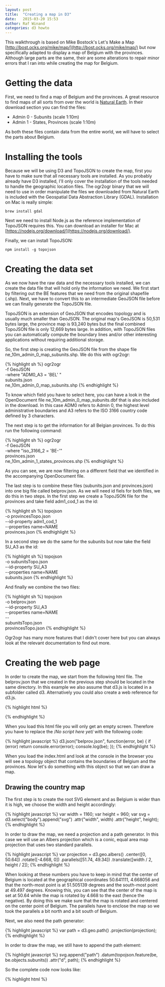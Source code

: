 ```yaml
---
layout: post
title:  "Creating a map in D3"
date:   2015-03-20 15:53
author: Raf Winand
categories: d3 howto
---
```

This walkthrough is based on Mike Bostock's Let's Make a Map [http://bost.ocks.org/mike/map/](http://bost.ocks.org/mike/map/) but now specifically adapted to display a map of Belgium with the provinces. Although large parts are the same, their are some alterations to repair minor errors that I ran into while creating the map for Belgium.

# Getting the data

First, we need to find a map of Belgium and the provinces. A great resource to find maps of all sorts from over the world is [Natural Earth](http://www.naturalearthdata.com/). In their download section you can find the files:

* Admin 0 - Subunits (scale 1:10m)
* Admin 1 - States, Provinces (scale 1:10m)

As both these files contain data from the entire world, we will have to select the parts about Belgium.

# Installing the tools

Because we will be using D3 and TopoJSON to create the map, first you have to make sure that all necessary tools are installed. As you probably already have D3 installed, I'll only cover the installation of the tools needed to handle the geographic location files. The ogr2ogr binary that we will need to use in order manipulate the files we downloaded from Natural Earth is included with the Geospatial Data Abstraction Library (GDAL). Installation on Mac is really simple:

```
brew install gdal
```

Next we need to install Node.js as the reference implementation of TopoJSON requires this. You can download an installer for Mac at [https://nodejs.org/download/](https://nodejs.org/download/).

Finally, we can install TopoJSON:

```
npm install -g topojson
```

# Creating the data set

As we now have the raw data and the necessary tools installed, we can create the data file that will hold only the information we need. We first start by filtering out the BE features that we need from the original shapefile (.shp). Next, we have to convert this to an intermediate GeoJSON file before we can finally generate the TopoJSON file.

TopoJSON is an extension of GeoJSON that encodes topology and is usually much smaller than GeoJSON. The original map's GeoJSON is 50,531 bytes large, the province map is 93,240 bytes but the final combined TopoJSON file is only 12,669 bytes large. In addition, with TopoJSON files you can automatically compute the boundary lines and/or other interesting applications without requiring additional storage.

So, the first step is creating the GeoJSON file from the shape file ne_10m_admin_0_map_subunits.shp. We do this with ogr2ogr:

{% highlight sh %}
ogr2ogr \
  -f GeoJSON \
  -where "ADM0_A3 = 'BEL' " \
  subunits.json \
  ne_10m_admin_0_map_subunits.shp
{% endhighlight %}

To know which field you have to select here, you can have a look in the OpenDocument file ne_10m_admin_0_map_subunits.dbf that is also included in the download. In this case ADM0 refers to Admin 0, the highest level administrative boundaries and A3 refers to the ISO 3166 country code defined by 3 characters.

The next step is to get the information for all Belgian provinces. To do this run the following command:

{% highlight sh %}
ogr2ogr \
  -f GeoJSON \
  -where "iso_3166_2 = 'BE-'" \
  provinces.json \
  ne_10m_admin_1_states_provinces.shp
{% endhighlight %}

As you can see, we are now filtering on a different field that we identified in the accompanying OpenDocument file.

The last step is to combine these files (subunits.json and provinces.json) into one big file called belprov.json. As we will need id fiels for both files, we do this in two steps. In the first step we create a TopoJSON file for the provinces and take field adm1_cod_1 as the id:

{% highlight sh %}
topojson \
  -o provincesTopo.json \
  --id-property adm1_cod_1 \
  --properties name=NAME \
  provinces.json
{% endhighlight %}

In a second step we do the same for the subunits but now take the field SU_A3 as the id:

{% highlight sh %}
topojson \
  -o subunitsTopo.json \
  --id-property SU_A3 \
  --properties name=NAME \
  subunits.json
{% endhighlight %}

And finally we combine the two files:

{% highlight sh %}
topojson \
  -o belprov.json \
  --id-property SU_A3 \
  --properties name=NAME \
  -- \
  subunitsTopo.json \
  provincesTopo.json
{% endhighlight %}

Ogr2ogr has many more features that I didn't cover here but you can always look at the relevant documentation to find out more.

# Creating the web page

In order to create the map, we start from the following html file. The belprov.json that we created in the previous step should be located in the same directory. In this example we also assume that d3.js is located in a subfolder called d3. Alternatively you could also create a web reference for d3.js.

{% highlight html %}
<!DOCTYPE html>
<html lang="en">
    <head>
        <meta charset="utf-8">
        <title>Map building</title>
        <script type="text/javascript" src="d3/d3.js"></script>
        <script src="http://d3js.org/topojson.v1.min.js"></script>
        <style type="text/css">
                /*No style rules yet*/
        </style>
    </head>
    <body>
        <script type="text/javascript">
                /*No script here yet*/
        </script>
    </body>
</html>
{% endhighlight %}

When you load this html file you will only get an empty screen. Therefore you have to replace the /*No script here yet*/ with the following code:

{% highlight javascript %}
d3.json("belprov.json", function(error, be) {
  if (error) return console.error(error);
  console.log(be);
});
{% endhighlight %}

When you load the index.html and look at the console in the browser you will see a topology object that contains the boundaries of Belgium and the provinces. Now let's do something with this object so that we can draw a map.

## Drawing the country map

The first step is to create the root SVG element and as Belgium is wider than it is high, we choose the width and height accordingly:

{% highlight javascript %}
var width = 1160;
var height = 960;
var svg = d3.select("body").append("svg")
    .attr("width", width)
    .attr("height", height);
{% endhighlight %}

In order to draw the map, we need a projection and a path generator. In this case we will use an Albers projection which is a conic, equal area map projection that uses two standard parallels.

{% highlight javascript %}
var projection = d3.geo.albers()
    .center([0, 50.64])
    .rotate([-4.668, 0])
    .parallels([51.74, 49.34])
    .translate([width / 2, height / 2]);
{% endhighlight %}

When looking at these numbers you have to keep in mind that the center of Belgium is located at the geographical coordinates 50.641111, 4.668056 and that the north-most point is at 51.505139 degrees and the south-most point at 49.497 degrees. Knowing this, you can see that the center of the map is set at 50.64 while the map is rotated by 4.668 to the east (hence the negative). By doing this we make sure that the map is rotated and centered on the center point of Belgium. The parallels have to enclose the map so we took the parallels a bit north and a bit south of Belgium.

Next, we also need the path generator:

{% highlight javascript %}
var path = d3.geo.path()
    .projection(projection);
{% endhighlight %}

In order to draw the map, we still have to append the path element:

{% highlight javascript %}
svg.append("path")
    .datum(topojson.feature(be, be.objects.subunits))
    .attr("d", path);
{% endhighlight %}

So the complete code now looks like:

{% highlight html %}
<!DOCTYPE html>
<html lang="en">
    <head>
        <meta charset="utf-8">
        <title>Map building</title>
        <script type="text/javascript" src="d3/d3.js"></script>
        <script src="http://d3js.org/topojson.v1.min.js"></script>
        <style type="text/css">
                /*No style rules yet*/
        </style>
    </head>
    <body>
        <script type="text/javascript">
        var width = 1160;
        var height = 960;

        var projection = d3.geo.albers()
            .center(center)
            .rotate(rotate)
            .parallels(parallels)
            .translate(offset);

        var path = d3.geo.path()
            .projection(projection);

        var svg = d3.select("body").append("svg")
            .attr("width", width)
            .attr("height", height);

        d3.json("belprov.json", function(error, be) {
            if (error) return console.error(error);

            svg.append("path")
                .datum(topojson.feature(be, be.objects.subunits))
                .attr("d", path);
        });
        </script>
    </body>
</html>
{% endhighlight %}

Running this code will lead to the following map drawn in the browser:

[![Small Belgium]({{ site.baseurl }}/assets/belgium_small.png)]({{ site.baseurl }}/assets/belgium_small_large.png)

As you can see there is only a very small map of Belgium visible in the middle of the page. Of course this is not what we want. In order to make a bigger map, you can specify a scale when specifying the projection. However, doing this by hand means just going through a set of numbers by trial and error. Because we are using a TopoJSON object we can calculate the boundaries for the map and use those to recalculate the scale. Doing this will require some more code and we first start by moving the parameters for the projection into some variables:

{% highlight javascript %}
var scale = 25000;
var offset = [width / 2, height / 2];
var center = [0, 50.64];
var rotate = [-4.668, 0];
var parallels = [51.74, 49.34];
{% endhighlight %}

Next, we create the projection with these parameters and recalculate them based on the boundaries that can be calculated by path.bounds(). This calculation is done in:

{% highlight javascript %}
var bounds  = path.bounds(topojson.feature(be, be.objects.subunits));
var hscale  = scale*width  / (bounds[1][0] - bounds[0][0]);
var vscale  = scale*height / (bounds[1][1] - bounds[0][1]);
scale   = (hscale < vscale) ? hscale : vscale;
offset  = [width - (bounds[0][0] + bounds[1][0])/2,
        height - (bounds[0][1] + bounds[1][1])/2];
var centroid = d3.geo.centroid(topojson.feature(be, be.objects.subunits));
center = [0, centroid[1]];
rotate = [-centroid[0],0];
{% endhighlight %}

In this case, I already cheated a bit by defining a default scale of 25,000. When you take an initial value that is either too small or too big, clipping might occur near the edges due to some rounding errors. Outputting the recalculated scale after a random initial scale value (e.g. 150 which will lead to clipping) to the console will give you an idea on which number to use in a second run and avoid the clipping.

After you have calculated the new parameters you recreate the projection and draw the map again. The complete code is now:

{% highlight html %}
<!DOCTYPE html>
<html lang="en">
    <head>
        <meta charset="utf-8">
        <title>Map building</title>
        <script type="text/javascript" src="d3/d3.js"></script>
        <script src="http://d3js.org/topojson.v1.min.js"></script>
        <style type="text/css">
                /*No style rules yet*/
        </style>
    </head>
    <body>
        <script type="text/javascript">
        var width = 1160;
        var height = 960;
        var scale = 25000;
        var offset = [width / 2, height / 2];
        var center = [0, 50.64];
        var rotate = [-4.668, 0];
        var parallels = [51.74, 49.34];

        var projection = d3.geo.albers()
            .center(center)
            .rotate(rotate)
            .parallels(parallels)
            .scale(scale)
            .translate(offset);

        var path = d3.geo.path()
            .projection(projection);

        var svg = d3.select("body").append("svg")
            .attr("width", width)
            .attr("height", height);

        d3.json("belprov.json", function(error, be) {
            if (error) return console.error(error);

            var bounds  = path.bounds(topojson.feature(be, be.objects.subunits));
            var hscale  = scale*width  / (bounds[1][0] - bounds[0][0]);
            var vscale  = scale*height / (bounds[1][1] - bounds[0][1]);
            scale   = (hscale < vscale) ? hscale : vscale;
            offset  = [width - (bounds[0][0] + bounds[1][0])/2,
                                height - (bounds[0][1] + bounds[1][1])/2];
            var centroid = d3.geo.centroid(topojson.feature(be, be.objects.subunits));
            center = [0, centroid[1]];
            rotate = [-centroid[0],0];

            projection = d3.geo.albers()
                .center(center)
                .rotate(rotate)
                .parallels(parallels)
                .scale(scale)
                .translate(offset);

            path = path.projection(projection);

            svg.append("path")
                .datum(topojson.feature(be, be.objects.subunits))
                .attr("d", path);
        });
        </script>
    </body>
</html>
{% endhighlight %}

Running this code will give you:

[![Belgium 2]({{ site.baseurl }}/assets/belgium_2_small.png)]({{ site.baseurl }}/assets/belgium_2_large.png)

We now have a complete map of Belgium but this one is completely black and we would like to see the provinces.

## Adding the provinces

Because we also have to provinces in our TopoJSON file, we can pull out the features array and create a path element for each feature which will again give you the complete map but now with the provinces:

{% highlight javascript %}
svg.selectAll(".province")
    .data(topojson.feature(be, be.objects.provinces).features)
    .enter()
    .append("path")
    .attr("d", path);
{% endhighlight %}

Running this code will give you a map of Belgium again but now you can already see the provinces. As this map is completely black, we can also give each province a different color by defining a CSS style for each province and adding the attribute to the path. First we add the CSS style to the place where we had /*No style rules yet*/ in our html:

{% highlight css %}
.province.BEL-2 { fill: #ccebc5; }
.province.BEL-3 { fill: #bc80bd; }
.province.BEL-3474 { fill: #d9d9d9; }
.province.BEL-3475 { fill: #fccde5; }
.province.BEL-3476 { fill: #b3de69; }
.province.BEL-3477 { fill: #fdb462; }
.province.BEL-3478 { fill: #80b1d3; }
.province.BEL-3479 { fill: #fb8072; }
.province.BEL-3480 { fill: #bebada; }
.province.BEL-3481 { fill: #ffffb3; }
.province.BEL-3482 { fill: #8dd3c7; }
{% endhighlight %}

Next we alter the code for the path to:

{% highlight javascript %}
svg.selectAll(".province")
  .data(topojson.feature(be, be.objects.provinces).features)
  .enter()
  .append("path")
  .attr("class", function(d) { return "province " + d.id; })
  .attr("d", path);
{% endhighlight %}

This gives you the following complete code:

{% highlight html %}
<!DOCTYPE html>
<html lang="en">
    <head>
        <meta charset="utf-8">
        <title>Map building</title>
        <script type="text/javascript" src="d3/d3.js"></script>
        <script src="http://d3js.org/topojson.v1.min.js"></script>
        <style type="text/css">
            .province.BEL-2 { fill: #ccebc5; }
            .province.BEL-3 { fill: #bc80bd; }
            .province.BEL-3474 { fill: #d9d9d9; }
            .province.BEL-3475 { fill: #fccde5; }
            .province.BEL-3476 { fill: #b3de69; }
            .province.BEL-3477 { fill: #fdb462; }
            .province.BEL-3478 { fill: #80b1d3; }
            .province.BEL-3479 { fill: #fb8072; }
            .province.BEL-3480 { fill: #bebada; }
            .province.BEL-3481 { fill: #ffffb3; }
            .province.BEL-3482 { fill: #8dd3c7; }
        </style>
    </head>
    <body>
        <script type="text/javascript">
        var width = 1160;
        var height = 960;
        var scale = 25000;
        var offset = [width / 2, height / 2];
        var center = [0, 50.64];
        var rotate = [-4.668, 0];
        var parallels = [51.74, 49.34];

        var projection = d3.geo.albers()
            .center(center)
            .rotate(rotate)
            .parallels(parallels)
            .scale(scale)
            .translate(offset);

        var path = d3.geo.path()
            .projection(projection);

        var svg = d3.select("body").append("svg")
            .attr("width", width)
            .attr("height", height);

        d3.json("belprovtest.json", function(error, be) {
            if (error) return console.error(error);

            var bounds  = path.bounds(topojson.feature(be, be.objects.subunits));
            var hscale  = scale*width  / (bounds[1][0] - bounds[0][0]);
            var vscale  = scale*height / (bounds[1][1] - bounds[0][1]);
            scale   = (hscale < vscale) ? hscale : vscale;
            offset  = [width - (bounds[0][0] + bounds[1][0])/2,
                                height - (bounds[0][1] + bounds[1][1])/2];
            var centroid = d3.geo.centroid(topojson.feature(be, be.objects.subunits));
            center = [0, centroid[1]];
            rotate = [-centroid[0],0];

            projection = d3.geo.albers()
                .center(center)
                .rotate(rotate)
                .parallels(parallels)
                .scale(scale)
                .translate(offset);

            path = path.projection(projection);

            svg.selectAll(".province")
                .data(topojson.feature(be, be.objects.provinces).features)
                .enter()
                .append("path")
                .attr("class", function(d) { return "province " + d.id; })
                .attr("d", path);
        });
        </script>
    </body>
</html>
{% endhighlight %}

Now you will get the following image:

[![Belgium 3]({{ site.baseurl }}/assets/belgium_3_small.png)]({{ site.baseurl }}/assets/belgium_3_large.png)

The colors aren't that nice but you probably get the picture.
